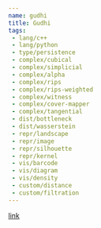 ```yaml
---
name: gudhi
title: Gudhi
tags: 
 - lang/c++
 - lang/python
 - type/persistence
 - complex/cubical
 - complex/simplicial
 - complex/alpha
 - complex/rips
 - complex/rips-weighted
 - complex/witness
 - complex/cover-mapper
 - complex/tangential
 - dist/bottleneck
 - dist/wasserstein
 - repr/landscape
 - repr/image
 - repr/silhouette
 - repr/kernel
 - vis/barcode
 - vis/diagram
 - vis/density
 - custom/distance
 - custom/filtration
---
```


[link](https://gudhi.inria.fr/)
